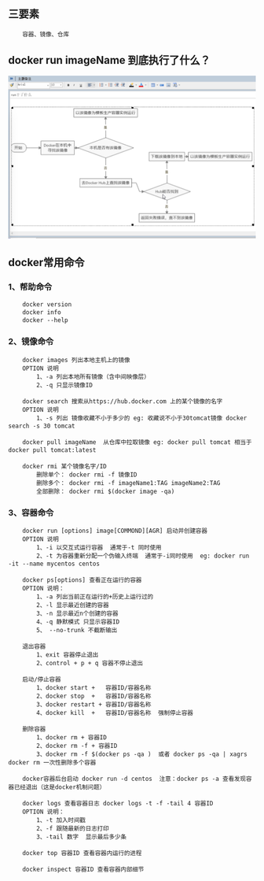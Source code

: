 ## 三要素
        容器、镜像、仓库

## docker run imageName 到底执行了什么？
![](https://github.com/zhangfuyin/java/raw/master/docker/images/docker_run.jpeg)

## docker常用命令
### 1、帮助命令

        docker version
        docker info 
        docker --help

### 2、镜像命令

        docker images 列出本地主机上的镜像
        OPTION 说明
            1、-a 列出本地所有镜像（含中间映像层）
            2、-q 只显示镜像ID

        docker search 搜索从https://hub.docker.com 上的某个镜像的名字
        OPTION 说明
            1、-s 列出 镜像收藏不小于多少的 eg: 收藏说不小于30tomcat镜像 docker search -s 30 tomcat  

        docker pull imageName  从仓库中拉取镜像 eg: docker pull tomcat 相当于 docker pull tomcat:latest

        docker rmi 某个镜像名字/ID 
            删除单个： docker rmi -f 镜像ID
            删除多个： docker rmi -f imageName1:TAG imageName2:TAG
            全部删除： docker rmi $(docker image -qa)

### 3、容器命令

        docker run [options] image[COMMOND][AGR] 启动并创建容器
        OPTION 说明
            1、-i 以交互式运行容器  通常于-t 同时使用
            2、-t 为容器重新分配一个伪输入终端  通常于-i同时使用  eg: docker run -it --name mycentos centos

        docker ps[options] 查看正在运行的容器
        OPTION 说明：
            1、-a 列出当前正在运行的+历史上运行过的
            2、-l 显示最近创建的容器
            3、-n 显示最近n个创建的容器
            4、-q 静默模式 只显示容器ID
            5、 --no-trunk 不截断输出
        
        退出容器
            1、exit 容器停止退出
            2、control + p + q 容器不停止退出

        启动/停止容器
            1、docker start +   容器ID/容器名称
            2、docker stop  +   容器ID/容器名称
            3、docker restart + 容器ID/容器名称
            4、docker kill  +   容器ID/容器名称  强制停止容器

        删除容器
            1、docker rm + 容器ID
            2、docker rm -f + 容器ID
            3、docker rm -f $(docker ps -qa )  或者 docker ps -qa | xagrs docker rm 一次性删除多个容器

        docker容器后台启动 docker run -d centos  注意：docker ps -a 查看发现容器已经退出（这是docker机制问题）

        docker logs 查看容器日志 docker logs -t -f -tail 4 容器ID
        OPTION 说明：
            1、-t 加入时间戳
            2、-f 跟随最新的日志打印
            3、-tail 数字  显示最后多少条

        docker top 容器ID 查看容器内运行的进程

        docker inspect 容器ID 查看容器内部细节